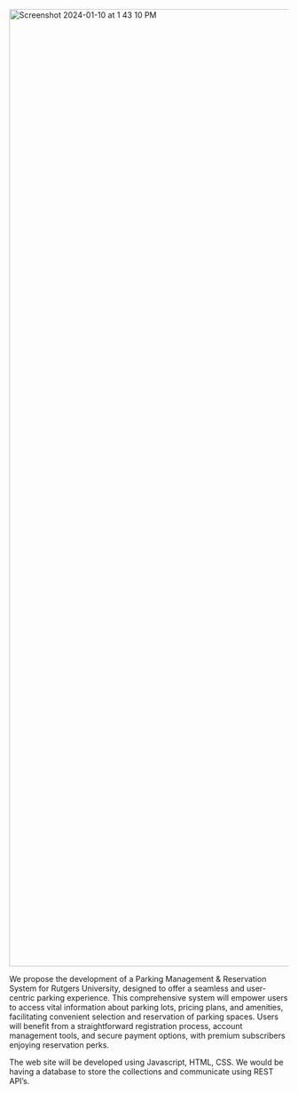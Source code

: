 <img width="1725" alt="Screenshot 2024-01-10 at 1 43 10 PM" src="https://github.com/deepikadasara/parking_management/assets/47112406/15806e35-b222-412e-9942-00fbfcf16ead">


We propose the development of a Parking Management & Reservation System for Rutgers University, designed to offer a seamless and user-centric parking experience. This comprehensive system will empower users to access vital information about parking lots, pricing plans, and amenities, facilitating convenient selection and reservation of parking spaces. Users will benefit from a straightforward registration process, account management tools, and secure payment options, with premium subscribers enjoying reservation perks. 

The web site will be developed using Javascript, HTML, CSS. We would be having a database to store the collections and communicate using REST API’s.
